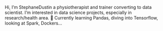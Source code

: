 Hi, I’m StephaneDustin a physiotherapist and trainer converting to data scientist.
 I’m interested in data science projects, especially in research/health area.
🌱 Currently learning Pandas, diving into Tensorflow, looking at Spark, Dockers...

